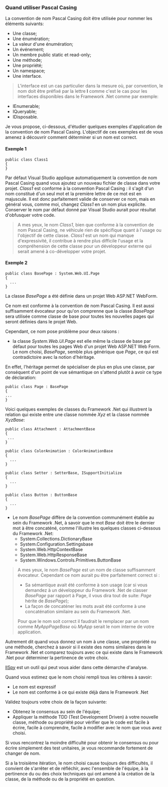 ### Quand utiliser Pascal Casing


La convention de nom Pascal Casing doit être utilisée pour nommer les éléments suivants:
* Une classe;
* Une énumération;
* La valeur d'une énumération;
* Un événement;
* Un membre public static et read-only;
* Une méthode;
* Une propriété;
* Un namespace;
* Une interface.

>L'interface est un cas particulier dans la mesure où, par convention, le nom doit être préfixé par la lettre **I** comme c'est le cas pour les interfaces disponibles dans le Framework .Net comme par exemple:
* IEnumerable;
* IQueryable;
* IDisposable.

Je vous propose, ci-dessous, d'étudier quelques exemples d'application de la convention de nom Pascal Casing.
L'objectif de ces exemples est de vous amenez à découvrir comment déterminer si un nom est correct.  

#### Exemple 1
```Csharp
public class Class1
{
}
```
 Par défaut Visual Studio applique automatiquement la convention de nom Pascal Casing quand vous ajoutez un nouveau fichier de classe dans votre projet.
 *Class1* est conforme à la convention Pascal Casing : il s'agit d'un nom constitué d'un seul mot et la première lettre de ce mot est en majuscule.
 Il est donc parfaitement valide de conserver ce nom, mais en général vous, comme moi, changez *Class1* en un nom plus explicite. Conserver le nom par défaut donné par Visual Studio aurait pour résultat d'obfusquer votre code.
 
 >A mes yeux, le nom *Class1*, bien que conforme à la convention de nom Pascal Casing, ne véhicule rien de spécifique quant à l'usage ou l'objectif de cette classe. *Class1* est un nom qui manque d'expressivité, il contribue à rendre plus difficile l'usage et la compréhension de cette classe pour un développeur externe qui serait amené à co-développer votre projet. 
  
  #### Exemple 2
```Csharp
public class BasePage : System.Web.UI.Page
{
  ...
}
```
  La classe *BasePage* a été définie dans un projet Web ASP.NET WebForm.
  
  Ce nom est conforme à la convention de nom Pascal Casing.
  Il est aussi suffisamment évocateur pour qu'on comprenne que la classe *BasePage* sera utilisée comme classe de base pour toutes les nouvelles pages qui seront définies dans le projet Web.
  
  Cependant, ce nom pose problème pour deux raisons :
  * la classe *System.Web.UI.Page* est elle même la classe de base par défaut pour toutes les pages Web d'un projet Web ASP.NET Web Form.
  Le nom choisi, *BasePage*, semble plus générique que *Page*, ce qui est contradictoire avec la notion d'héritage.
  
  En effet, l'héritage permet de spécialiser de plus en plus une classe, par conséquent d'un point de vue sémantique on s'attend plutôt à avoir ce type de déclaration:
  
  ```Csharp
public class Page : BasePage
{
  ...
}
```
  
  Voici quelques exemples de classes du Framework .Net qui illustrent la relation qui existe entre une classe nommée *Xyz* et la classe nommée *XyzBase*:
  
 ```Csharp
public class Attachment : AttachmentBase
{
  ...
}
```
```Csharp
public class ColorAnimation : ColorAnimationBase
{
  ...
}
```
```Csharp
public class Setter : SetterBase, ISupportInitialize
{
  ...
}
```
```Csharp
public class Button : ButtonBase
{
  ...
}
```
  
  * Le nom *BasePage* diffère de la convention communément établie au sein du Framework .Net, à savoir que le mot *Base* doit être le dernier mot à être concaténé, comme l'illustre les quelques classes ci-dessous du Framework .Net:
    * System.Collections.DictionaryBase
    * System.Configuration.Settingsbase
    * System.Web.HttpContextBase
    * System.Web.HttpResponseBase
    * System.Windows.Controls.Primitives.ButtonBase
  
  
 > A mes yeux, le nom *BasePage* est un nom de classe suffisamment évocateur. Cependant ce nom aurait pu être parfaitement correct si :
   > * Sa sémantique avait été conforme à son usage (car si vous demandez à un développeur du Framework .Net de classer *BasePage* par rapport à Page, il vous dira tout de suite: *Page* hérite de *BasePage*); 
   > * La façon de concaténer les mots avait été conforme à une concaténation similaire au sein du Framework .Net.
   > 
   > Pour que le nom soit correct il faudrait le remplacer par un nom comme *MyAppPageBase* où *MyApp* serait le nom interne de votre application.

Autrement dit quand vous donnez un nom à une classe, une propriété ou une méthode, cherchez à savoir si il existe des noms similaires dans le Framework .Net et comparez toujours avec ce qui existe dans le Framework .Net pour déterminer la pertinence de votre choix. 

[IlSpy](https://github.com/icsharpcode/ILSpy) est un outil qui peut vous aider dans cette démarche d'analyse.
 
 Quand vous estimez que le nom choisi rempli tous les critères à savoir:
 * Le nom est expressif
 * Le nom est conforme à ce qui existe déjà dans le Framework .Net

Validez toujours votre choix de la façon suivante:
 * Obtenez le consensus au sein de l'équipe;
 * Appliquer la méthode TDD (Test Development Driven) à votre nouvelle classe, méthode ou propriété pour vérifier que le code est facile à écrire, facile à comprendre, facile à modifier avec le nom que vous avez choisi.
 
 
 Si vous rencontrez la moindre difficulté pour obtenir le consensus ou pour écrire simplement des test unitaires, je vous recommande fortement de changer de nom.
 
   Si a la troisième itération, le nom choisi cause toujours des difficultés, il convient de s'arrêter et de réfléchir, avec l'ensemble de l'équipe, à la pertinence du ou des choix techniques qui ont amené à la création de la classe, de la méthode ou de la propriété en question.
 
 